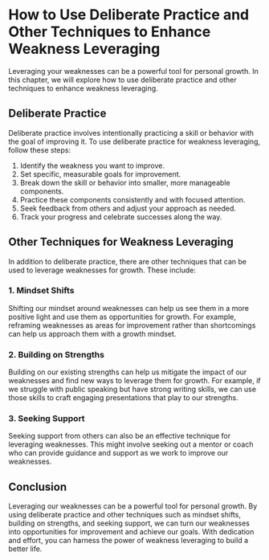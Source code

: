 How to Use Deliberate Practice and Other Techniques to Enhance Weakness Leveraging
====================================================================================================================================

Leveraging your weaknesses can be a powerful tool for personal growth. In this chapter, we will explore how to use deliberate practice and other techniques to enhance weakness leveraging.

Deliberate Practice
-------------------

Deliberate practice involves intentionally practicing a skill or behavior with the goal of improving it. To use deliberate practice for weakness leveraging, follow these steps:

1. Identify the weakness you want to improve.
2. Set specific, measurable goals for improvement.
3. Break down the skill or behavior into smaller, more manageable components.
4. Practice these components consistently and with focused attention.
5. Seek feedback from others and adjust your approach as needed.
6. Track your progress and celebrate successes along the way.

Other Techniques for Weakness Leveraging
----------------------------------------

In addition to deliberate practice, there are other techniques that can be used to leverage weaknesses for growth. These include:

### 1. Mindset Shifts

Shifting our mindset around weaknesses can help us see them in a more positive light and use them as opportunities for growth. For example, reframing weaknesses as areas for improvement rather than shortcomings can help us approach them with a growth mindset.

### 2. Building on Strengths

Building on our existing strengths can help us mitigate the impact of our weaknesses and find new ways to leverage them for growth. For example, if we struggle with public speaking but have strong writing skills, we can use those skills to craft engaging presentations that play to our strengths.

### 3. Seeking Support

Seeking support from others can also be an effective technique for leveraging weaknesses. This might involve seeking out a mentor or coach who can provide guidance and support as we work to improve our weaknesses.

Conclusion
----------

Leveraging our weaknesses can be a powerful tool for personal growth. By using deliberate practice and other techniques such as mindset shifts, building on strengths, and seeking support, we can turn our weaknesses into opportunities for improvement and achieve our goals. With dedication and effort, you can harness the power of weakness leveraging to build a better life.
